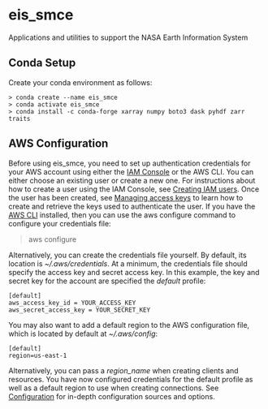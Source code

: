 # eis_smce
Applications and utilities to support the NASA Earth Information System

Conda Setup
---------------
Create your conda environment as follows:

    > conda create --name eis_smce
    > conda activate eis_smce
    > conda install -c conda-forge xarray numpy boto3 dask pyhdf zarr traits

AWS Configuration
---------------
Before using eis_smce, you need to set up authentication credentials for your AWS account using either the [IAM Console](https://console.aws.amazon.com/iam/home) 
or the AWS CLI. You can either choose an existing user or create a new one.
For instructions about how to create a user using the IAM Console, 
see [Creating IAM users](https://docs.aws.amazon.com/IAM/latest/UserGuide/id_users_create.html#id_users_create_console). 
Once the user has been created, see [Managing access keys](https://docs.aws.amazon.com/IAM/latest/UserGuide/id_credentials_access-keys.html#Using_CreateAccessKey) 
to learn how to create and retrieve the keys used to authenticate the user.
If you have the [AWS CLI](http://aws.amazon.com/cli/) installed, then you can use the aws configure command to configure your credentials file:

  > aws configure

Alternatively, you can create the credentials file yourself. By default, its location is *~/.aws/credentials*. 
At a minimum, the credentials file should specify the access key and secret access key. In this example, the key and secret key for the account are specified the *default* profile:
```
[default]
aws_access_key_id = YOUR_ACCESS_KEY
aws_secret_access_key = YOUR_SECRET_KEY
```
You may also want to add a default region to the AWS configuration file, which is located by default at *~/.aws/config*:
```
[default]
region=us-east-1
```
Alternatively, you can pass a *region_name* when creating clients and resources.
You have now configured credentials for the default profile as well as a default region to use when creating connections. 
See [Configuration](https://boto3.amazonaws.com/v1/documentation/api/latest/guide/configuration.html#guide-configuration) 
for in-depth configuration sources and options.


